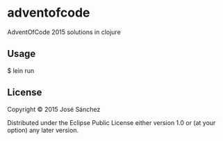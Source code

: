 # adventofcode

AdventOfCode 2015 solutions in clojure

## Usage

  $ lein run

## License

Copyright © 2015 José Sánchez

Distributed under the Eclipse Public License either version 1.0 or (at
your option) any later version.
